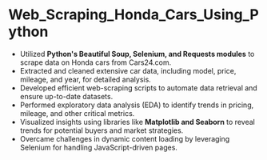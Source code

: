 # Web_Scraping_Honda_Cars_Using_Python

- Utilized **Python's Beautiful Soup, Selenium, and Requests modules** to scrape data on Honda cars from Cars24.com.
- Extracted and cleaned extensive car data, including model, price, mileage, and year, for detailed analysis.
- Developed efficient web-scraping scripts to automate data retrieval and ensure up-to-date datasets.
- Performed exploratory data analysis (EDA) to identify trends in pricing, mileage, and other critical metrics.
- Visualized insights using libraries like **Matplotlib and Seaborn** to reveal trends for potential buyers and market strategies.
- Overcame challenges in dynamic content loading by leveraging Selenium for handling JavaScript-driven pages.
